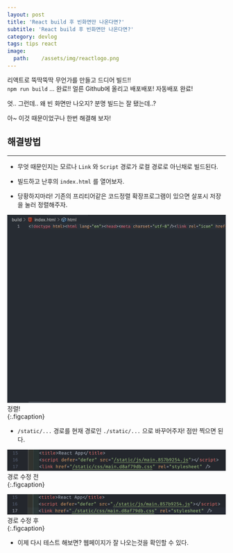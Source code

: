 ```yaml
---
layout: post
title: 'React build 후 빈화면만 나온다면?'
subtitle: 'React build 후 빈화면만 나온다면?'
category: devlog
tags: tips react
image:
  path:    /assets/img/reactlogo.png
---
```


리액트로 뚝딱뚝딱 무언가를 만들고 드디어 빌드!!  
`npm run build` ... 완료!! 얼른 Github에 올리고 배포배포! 자동배포 완료!  

엇.. 그런데.. 왜 빈 화면만 나오지? 분명 빌드는 잘 됐는데..?  

아~ 이것 때문이었구나 한번 해결해 보자!  

<!-- more -->

## 해결방법  
---  

* 무엇 때문인지는 모르나 `Link` 와 `Script` 경로가 로컬 경로로 아닌채로 빌드된다.  

* 빌드하고 난후의 `index.html` 를 열어보자.  

* 당황하지마라! 기존의 프리티어같은 코드정렬 확장프로그램이 있으면 살포시 저장을 눌러 정렬해주자.  

![index](../../../assets/img/tips/../til/2022-03-14/2022-03-14-01.gif)  
정렬!  
{:.figcaption}  

* `/static/...` 경로를 현재 경로인 `./static/...` 으로 바꾸어주자! 점만 찍으면 된다.  

![경로수정전](../../../assets/img/tips/../til/2022-03-14/2022-03-14-02.png)
경로 수정 전  
{:.figcaption}  

![경로수정전](../../../assets/img/tips/../til/2022-03-14/2022-03-14-03.png)
경로 수정 후  
{:.figcaption}  

* 이제 다시 테스트 해보면? 웹페이지가 잘 나오는것을 확인할 수 있다.  
